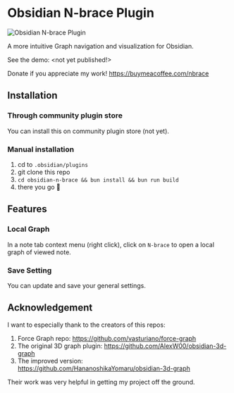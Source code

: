# Obsidian N-brace Plugin

![Obsidian N-brace Plugin](https://github.com/nn-ninja/n-brace)

A more intuitive Graph navigation and visualization for Obsidian.

See the demo: <not yet published!>

Donate if you appreciate my work!
https://buymeacoffee.com/nbrace

## Installation

### Through community plugin store

You can install this on community plugin store (not yet).

### Manual installation

1. cd to `.obsidian/plugins`
2. git clone this repo
3. `cd obsidian-n-brace && bun install && bun run build`
4. there you go 🎉

## Features

### Local Graph

In a note tab context menu (right click), click on `N-brace` to open a local graph of viewed note.

### Save Setting

You can update and save your general settings.

## Acknowledgement

I want to especially thank to the creators of this repos:
1. Force Graph repo: <https://github.com/vasturiano/force-graph>
2. The original 3D graph plugin: <https://github.com/AlexW00/obsidian-3d-graph>
3. The improved version: <https://github.com/HananoshikaYomaru/obsidian-3d-graph>

Their work was very helpful in getting my project off the ground.

